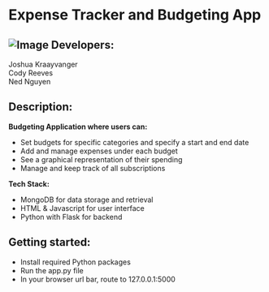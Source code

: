 # Expense Tracker and Budgeting App

## ![Image](https://cdn3.iconfinder.com/data/icons/iconae-light/100/configuration-monkeywrench-settings-spanner-tool-tools-wrench-1024.png) Developers:
Joshua Kraayvanger  
Cody Reeves  
Ned Nguyen  

## Description:
**Budgeting Application where users can:**

- Set budgets for specific categories and specify a start and end date  
- Add and manage expenses under each budget  
- See a graphical representation of their spending  
- Manage and keep track of all subscriptions  

**Tech Stack:**  

- MongoDB for data storage and retrieval  
- HTML & Javascript for user interface  
- Python with Flask for backend  


## Getting started:
- Install required Python packages
- Run the app.py file  
- In your browser url bar, route to 127.0.0.1:5000  
